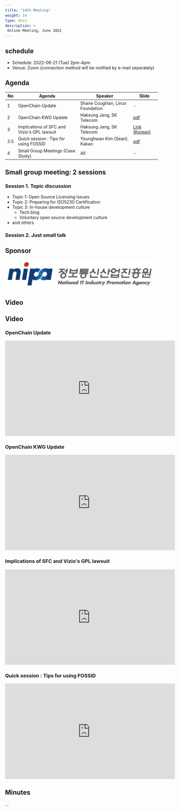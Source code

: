 ```yaml
---
title: "14th Meeting"
weight: 14
type: docs
description: >
 Online Meeting, June 2022
---
```


## schedule

* Schedule: 2022-06-21 (Tue) 2pm-4pm
* Venue: Zoom (connection method will be notified by e-mail separately)

## Agenda
| No | Agenda | Speaker | Slide |
|----|-----------------|------|------|
| 1 | OpenChain Update | Shane Coughlan, Linux Foundation | - |
| 2 | OpenChain KWG Update | Haksung Jang, SK Telecom | [pdf](./OpenChain_Korea_update_20220621.pdf) |
| 3 | Implications of SFC and Vizio's GPL lawsuit | Haksung Jang, SK Telecom | [Link (Korean)](https://devocean.sk.com/opensource/techBoardDetail.do?ID=163978) |
| 3.5 | Quick session : Tips for using FOSSID | Younghwan Kim (Sean), Kakao | [pdf](./Fossid%20Ignore%20rule.pdf) |
| 4 | Small Group Meetings (Case Study) | All | - |

## Small group meeting: 2 sessions
### Session 1. Topic discussion
- Topic 1: Open Source Licensing Issues
- Topic 2: Preparing for ISO5230 Certification
- Topic 3: In-house development culture
   - Tech blog
   - Voluntary open source development culture
- and others

### Session 2. Just small talk 


## Sponsor
![nipa](./nipg-logo.png)

## Video

## Video
### OpenChain Update

<iframe width="560" height="315" src="https://www.youtube.com/embed/Xs--TJ5Y6LI" title="YouTube video player" frameborder="0" allow="accelerometer; autoplay; clipboard-write; encrypted-media; gyroscope; picture-in-picture" allowfullscreen></iframe>

### OpenChain KWG Update

<iframe width="560" height="315" src="https://www.youtube.com/embed/vpSpZpCGfdM" title="YouTube video player" frameborder="0" allow="accelerometer; autoplay; clipboard-write; encrypted-media; gyroscope; picture-in-picture" allowfullscreen></iframe>

### Implications of SFC and Vizio's GPL lawsuit

<iframe width="560" height="315" src="https://www.youtube.com/embed/rJw_9SmxPXw" title="YouTube video player" frameborder="0" allow="accelerometer; autoplay; clipboard-write; encrypted-media; gyroscope; picture-in-picture" allowfullscreen></iframe>

### Quick session : Tips for using FOSSID

<iframe width="560" height="315" src="https://www.youtube.com/embed/Dc0d-QPqU8c" title="YouTube video player" frameborder="0" allow="accelerometer; autoplay; clipboard-write; encrypted-media; gyroscope; picture-in-picture" allowfullscreen></iframe>


## Minutes
...
